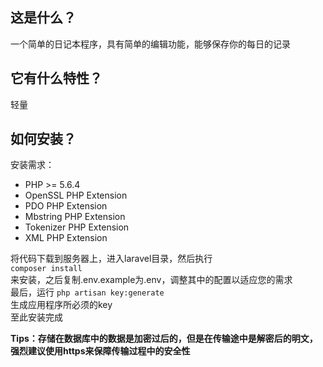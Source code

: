 ## 这是什么？

一个简单的日记本程序，具有简单的编辑功能，能够保存你的每日的记录

## 它有什么特性？
轻量

## 如何安装？

安装需求：  
* PHP >= 5.6.4
* OpenSSL PHP Extension
* PDO PHP Extension
* Mbstring PHP Extension
* Tokenizer PHP Extension
* XML PHP Extension

将代码下载到服务器上，进入laravel目录，然后执行  
<code>composer install</code>  
来安装，之后复制.env.example为.env，调整其中的配置以适应您的需求  
最后，运行
<code>php artisan key:generate</code>  
生成应用程序所必须的key  
至此安装完成

**Tips：存储在数据库中的数据是加密过后的，但是在传输途中是解密后的明文，强烈建议使用https来保障传输过程中的安全性**

